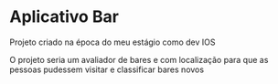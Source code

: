 # Aplicativo Bar

Projeto criado na época do meu estágio como dev IOS 

O projeto seria um avaliador de bares e com localização para que as pessoas pudessem visitar e classificar bares novos 
